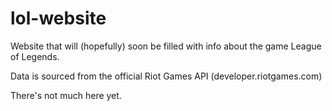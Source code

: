 lol-website
===========

Website that will (hopefully) soon be filled with info about the game League of Legends.

Data is sourced from the official Riot Games API (developer.riotgames.com)

There's not much here yet.
